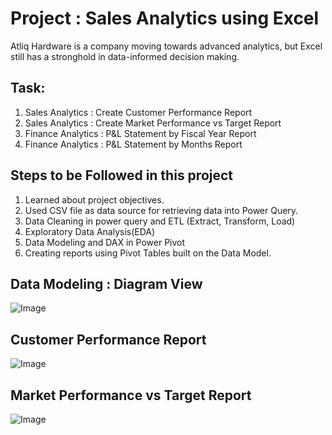 # Project : Sales Analytics using Excel
 <u></u> 
Atliq Hardware is a company moving towards advanced analytics, but Excel still has a stronghold in data-informed decision making.

## Task:
<u></u>
1. Sales Analytics : Create Customer Performance Report
2. Sales Analytics : Create Market Performance vs Target Report
3. Finance Analytics : P&L Statement by Fiscal Year Report
4. Finance Analytics : P&L Statement by Months Report

## Steps to be Followed in this project
<u></u>
1. Learned about project objectives.
3. Used CSV file as data source for retrieving data into Power Query.
4. Data Cleaning in power query and ETL (Extract, Transform, Load)
5. Exploratory Data Analysis(EDA)
6. Data Modeling and DAX in Power Pivot
7. Creating reports using Pivot Tables built on the Data Model.


## Data Modeling : Diagram View
![Image](https://github.com/user-attachments/assets/b984cbcd-41d2-4ae0-b339-1c408103d15e)


## Customer Performance Report
![Image](https://github.com/user-attachments/assets/c16fe473-93f5-41ca-b9e0-b2a810c6dbb7)


## Market Performance vs Target Report
![Image](https://github.com/user-attachments/assets/cbd78b8b-9758-4b5a-a94f-8fd6bf7e70be)
